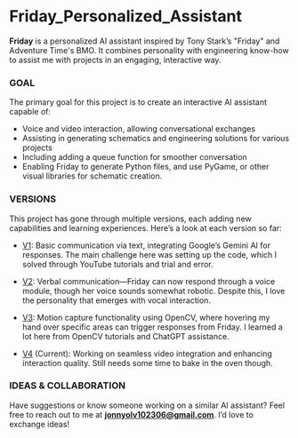 # Friday_Personalized_Assistant

**Friday** is a personalized AI assistant inspired by Tony Stark’s "Friday" and Adventure Time's BMO. It combines personality with engineering know-how to assist me with projects in an engaging, interactive way.

### **GOAL**
The primary goal for this project is to create an interactive AI assistant capable of:
- Voice and video interaction, allowing conversational exchanges
- Assisting in generating schematics and engineering solutions for various projects
- Including adding a queue function for smoother conversation
- Enabling Friday to generate Python files, and use PyGame, or other visual libraries for schematic creation.

### **VERSIONS**
This project has gone through multiple versions, each adding new capabilities and learning experiences. Here’s a look at each version so far:

- [V1](https://github.com/Ingenieria-Olvera/Friday_Personalized_Assistant/blob/main/Friday_V1.py): Basic communication via text, integrating Google’s Gemini AI for responses. The main challenge here was setting up the code, which I solved through YouTube tutorials and trial and error.

- [V2](https://github.com/Ingenieria-Olvera/Friday_Personalized_Assistant/blob/main/Friday_V2.py): Verbal communication—Friday can now respond through a voice module, though her voice sounds somewhat robotic. Despite this, I love the personality that emerges with vocal interaction.

- [V3](https://github.com/Ingenieria-Olvera/Friday_Personalized_Assistant/blob/main/Friday_V3.py): Motion capture functionality using OpenCV, where hovering my hand over specific areas can trigger responses from Friday. I learned a lot here from OpenCV tutorials and ChatGPT assistance.

- [V4](https://github.com/Ingenieria-Olvera/Friday_Personalized_Assistant/blob/main/Friday_V4.py) (Current): Working on seamless video integration and enhancing interaction quality. Still needs some time to bake in the oven though.

### **IDEAS & COLLABORATION**
Have suggestions or know someone working on a similar AI assistant? Feel free to reach out to me at **jonnyolv102306@gmail.com**. I’d love to exchange ideas!
